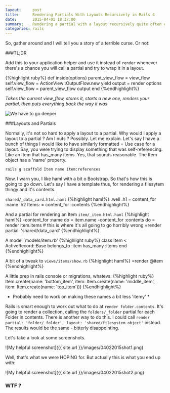 ```yaml
---
layout:     post
title:      Rendering Partials With Layouts Recursively in Rails 4
date:       2015-04-01 18:37:00
summary:    Rendering a partial with a layout recursively quite often ends in tears.
categories: rails
---
```

So, gather around and I will tell you a story of a terrible curse. Or not:

###TL;DR

Add this to your application helper and use it instead of `render` whenever there's a chance you will call a partial and try to wrap it in a layout.

{%highlight ruby%}
  def inside(options)
    parent_view_flow = view_flow
    self.view_flow = ActionView::OutputFlow.new
    yield
    output = render options
    self.view_flow = parent_view_flow
    output
  end
{%endhighlight%}

*Takes the current view_flow, stores it, starts a new one, renders your partial, then puts everything back the way it was*

![We have to go deeper](http://s2.quickmeme.com/img/e7/e7633bedf897bb24ce668ac9c5df6bf88a58ff7e114d27606a756f4c4888a3f1.jpg) 

###Layouts and Partials

Normally, it's not so hard to apply a layout to a partial. Why would I apply a layout to a partial ? Am I nuts ? Possibly. Let me explain. Let's say I have a bunch of things I would like to have similarly formatted = Use case for a layout. Say, you were trying to display something that was self-referencing. Like an Item that has_many items. Yes, that sounds reasonable. The Item object has a 'name' property. 
```
rails g scaffold Item name item:references
```
Now, I warn you, I like haml with a bit o Bootstrap. So that's how this is going to go down. Let's say I have a template thus, for rendering a filesytem thingy and it's contents.

`shared/_data_card.html.haml`
{%highlight haml%}
.well
  .h1
    = content_for :name
  .h2
    Items:
    = content_for :contents
{%endhighlight%}

And a partial for rendering an Item
`item/_item.html.haml`
{%highlight haml%}
-content_for :name do
  = item.name
-content_for :contents do
  = render item.items # this is where it's all going to go horribly wrong
=render partial: 'shared/data_card'
{%endhighlight%}

A model
`models/item.rb'
{%highlight ruby%}
class Item < ActiveRecord::Base
  belongs_to :item
  has_many :items
end
{%endhighlight%}

A bit of a tweak to `views/items/show.rb`
{%highlight haml%}
=render @item
{%endhighlight%}

A little prep in rails console or migrations, whatevs.
{%highlight ruby%}
Item.create(name: 'bottom_item', item: Item.create(name: 'middle_item', item: Item.create(name: 'top_item')))
{%endhighlight%}
* Probably need to work on making these names a bit less 'itemy' *

Rails is smart enough to work out what to do at `render folder.contents`. It's going to render a collection, calling the `folders/_folder` partial for each Folder in contents. There is another way to do this. I could call `render partial: 'folder/_folder', layout: 'shared/filesystem_object'` instead. The results would be the same - bitterly disappointing.

Let's take a look at some screenshots.

![My helpful screenshot]({{ site.url }}/images/04022015shot1.png)

Well, that's what we were HOPING for. But actually this is what you end up with:

![My helpful screenshot]({{ site.url }}/images/04022015shot2.png)

### WTF ?

